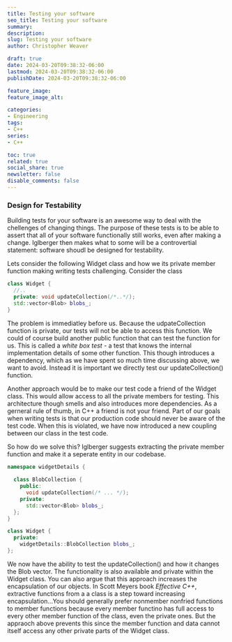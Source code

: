 ```yaml
---
title: Testing your software
seo_title: Testing your software
summary: 
description: 
slug: Testing your software
author: Christopher Weaver

draft: true
date: 2024-03-20T09:38:32-06:00
lastmod: 2024-03-20T09:38:32-06:00
publishDate: 2024-03-20T09:38:32-06:00

feature_image:
feature_image_alt: 

categories:
- Engineering
tags:
- C++
series:
- C++

toc: true
related: true
social_share: true
newsletter: false
disable_comments: false
---
```


### Design for Testability

Building tests for your software is an awesome way to deal with the chellenges of changing things. The purpose of these tests is to be able to assert that all of your software functionally still works, even after making a change. Iglberger then makes what to some will be a controvertial statement: software shoudl be designed for testability. 

Lets consider the following Widget class and how we its private member function making writing tests challenging. Consider the class
```C++
class Widget {
  //..
  private: void updateCollection(/*..*/);
  std::vector<Blob> blobs_;
}
```
The problem is immediatley before us. Because the udpateCollection function is private, our tests will not be able to access this function. We could of course build another public function that can test the function for us. This is called a *white box test* - a test that knows the internal implementation details of some other function. This though introduces a dependency, which as we have spent so much time discussing above, we want to avoid. Instead it is important we directly test our updateCollection() function. 

Another approach would be to make our test code a friend of the Widget class. This would allow access to all the private members for testing. This architecture though smells and also introduces more dependencies. As a gerneral rule of thumb, in C++ a friend is not your friend. Part of our goals when writing tests is that our production code should never be aware of the test code. When this is violated, we have now introduced a new coupling between our class in the test code. 

So how do we solve this? Iglberger suggests extracting the private member function and make it a seperate entity in our codebase. 
```C++
namespace widgetDetails {
  
  class BlobCollection {
    public:
      void updateCollection(/* ... */);
    private:
      std::vector<Blob> blobs_;
  };
}

class Widget {
  private:
    widgetDetails::BlobCollection blobs_;
};
```
We now have the ability to test the updateCollection() and how it changes the Blob vector. The functionality is also available and private within the Widget class. You can also argue that this approach increases the encapsulation of our objects. In Scott Meyers book *Effective C++*, extractive functions from a a class is a step toward increasing encapsulation...You should generally prefer nonmember nonfried functions to member functions because every member functino has full access to every other member function of the class, even the private ones. But the appraoch above prevents this since the member function and data cannot itself access any other private parts of the Widget class.